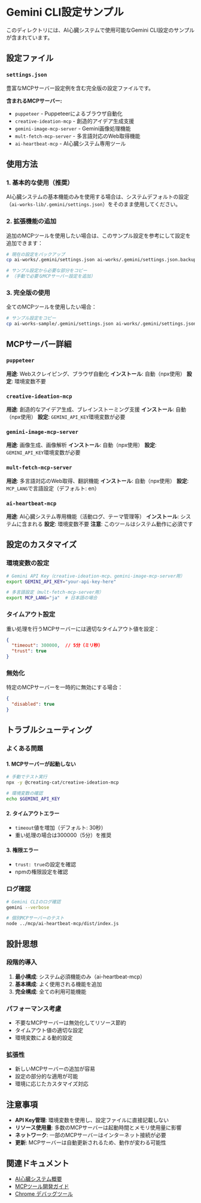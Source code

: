 # Gemini CLI設定サンプル

このディレクトリには、AI心臓システムで使用可能なGemini CLI設定のサンプルが含まれています。

## 設定ファイル

### `settings.json`
豊富なMCPサーバー設定例を含む完全版の設定ファイルです。

**含まれるMCPサーバー:**
- `puppeteer` - Puppeteerによるブラウザ自動化
- `creative-ideation-mcp` - 創造的アイデア生成支援
- `gemini-image-mcp-server` - Gemini画像処理機能
- `mult-fetch-mcp-server` - 多言語対応のWeb取得機能
- `ai-heartbeat-mcp` - AI心臓システム専用ツール

## 使用方法

### 1. 基本的な使用（推奨）
AI心臓システムの基本機能のみを使用する場合は、システムデフォルトの設定（`ai-works-lib/.gemini/settings.json`）をそのまま使用してください。

### 2. 拡張機能の追加
追加のMCPツールを使用したい場合は、このサンプル設定を参考にして設定を追加できます：

```bash
# 現在の設定をバックアップ
cp ai-works/.gemini/settings.json ai-works/.gemini/settings.json.backup

# サンプル設定から必要な部分をコピー
# （手動で必要なMCPサーバー設定を追加）
```

### 3. 完全版の使用
全てのMCPツールを使用したい場合：

```bash
# サンプル設定をコピー
cp ai-works-sample/.gemini/settings.json ai-works/.gemini/settings.json
```

## MCPサーバー詳細

### `puppeteer`
**用途**: Webスクレイピング、ブラウザ自動化
**インストール**: 自動（npx使用）
**設定**: 環境変数不要

### `creative-ideation-mcp`
**用途**: 創造的なアイデア生成、ブレインストーミング支援
**インストール**: 自動（npx使用）
**設定**: `GEMINI_API_KEY`環境変数が必要

### `gemini-image-mcp-server`
**用途**: 画像生成、画像解析
**インストール**: 自動（npx使用）
**設定**: `GEMINI_API_KEY`環境変数が必要

### `mult-fetch-mcp-server`
**用途**: 多言語対応のWeb取得、翻訳機能
**インストール**: 自動（npx使用）
**設定**: `MCP_LANG`で言語設定（デフォルト: en）

### `ai-heartbeat-mcp`
**用途**: AI心臓システム専用機能（活動ログ、テーマ管理等）
**インストール**: システムに含まれる
**設定**: 環境変数不要
**注意**: このツールはシステム動作に必須です

## 設定のカスタマイズ

### 環境変数の設定
```bash
# Gemini API Key（creative-ideation-mcp、gemini-image-mcp-server用）
export GEMINI_API_KEY="your-api-key-here"

# 多言語設定（mult-fetch-mcp-server用）
export MCP_LANG="ja"  # 日本語の場合
```

### タイムアウト設定
重い処理を行うMCPサーバーには適切なタイムアウト値を設定：

```json
{
  "timeout": 300000,  // 5分（ミリ秒）
  "trust": true
}
```

### 無効化
特定のMCPサーバーを一時的に無効にする場合：

```json
{
  "disabled": true
}
```

## トラブルシューティング

### よくある問題

#### 1. MCPサーバーが起動しない
```bash
# 手動でテスト実行
npx -y @creating-cat/creative-ideation-mcp

# 環境変数の確認
echo $GEMINI_API_KEY
```

#### 2. タイムアウトエラー
- `timeout`値を増加（デフォルト: 30秒）
- 重い処理の場合は300000（5分）を推奨

#### 3. 権限エラー
- `trust: true`の設定を確認
- npmの権限設定を確認

### ログ確認
```bash
# Gemini CLIのログ確認
gemini --verbose

# 個別MCPサーバーのテスト
node ../mcp/ai-heartbeat-mcp/dist/index.js
```

## 設計思想

### 段階的導入
1. **最小構成**: システム必須機能のみ（ai-heartbeat-mcp）
2. **基本構成**: よく使用される機能を追加
3. **完全構成**: 全ての利用可能機能

### パフォーマンス考慮
- 不要なMCPサーバーは無効化してリソース節約
- タイムアウト値の適切な設定
- 環境変数による動的設定

### 拡張性
- 新しいMCPサーバーの追加が容易
- 設定の部分的な適用が可能
- 環境に応じたカスタマイズ対応

## 注意事項

- **API Key管理**: 環境変数を使用し、設定ファイルに直接記載しない
- **リソース使用量**: 多数のMCPサーバーは起動時間とメモリ使用量に影響
- **ネットワーク**: 一部のMCPサーバーはインターネット接続が必要
- **更新**: MCPサーバーは自動更新されるため、動作が変わる可能性

## 関連ドキュメント

- [AI心臓システム概要](../../README.md)
- [MCPツール開発ガイド](../../mcp/ai-heartbeat-mcp/README.md)
- [Chrome デバッグツール](../tools/chrome-debug/README.md)